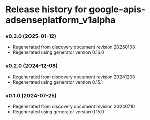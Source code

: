 # Release history for google-apis-adsenseplatform_v1alpha

### v0.3.0 (2025-01-12)

* Regenerated from discovery document revision 20250108
* Regenerated using generator version 0.16.0

### v0.2.0 (2024-12-08)

* Regenerated from discovery document revision 20241203
* Regenerated using generator version 0.15.1

### v0.1.0 (2024-07-25)

* Regenerated from discovery document revision 20240710
* Regenerated using generator version 0.15.0

